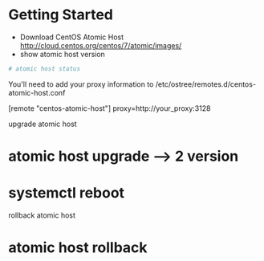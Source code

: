 # Getting Started
* Download CentOS Atomic Host
http://cloud.centos.org/centos/7/atomic/images/
* show atomic host version
```bash
# atomic host status
```
You'll need to add your proxy information to /etc/ostree/remotes.d/centos-atomic-host.conf

[remote "centos-atomic-host"]
proxy=http://your_proxy:3128


upgrade atomic host
# atomic host upgrade --> 2 version
# systemctl reboot
rollback atomic host
# atomic host rollback
